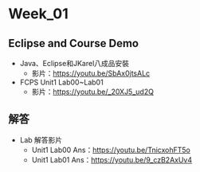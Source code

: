 # Week_01

## Eclipse and Course Demo
   * Java、Eclipse和JKarel八成品安裝
      * 影片：https://youtu.be/SbAx0jtsALc 
   * FCPS Unit1 Lab00~Lab01
      * 影片：https://youtu.be/_20XJ5_ud2Q 

## 解答

  * Lab 解答影片
      * Unit1 Lab00 Ans：https://youtu.be/TnicxohFT5o
      * Unit1 Lab01 Ans：https://youtu.be/9_czB2AxUv4 

